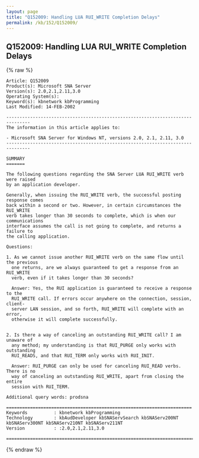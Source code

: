 ```yaml
---
layout: page
title: "Q152009: Handling LUA RUI_WRITE Completion Delays"
permalink: /kb/152/Q152009/
---
```


## Q152009: Handling LUA RUI_WRITE Completion Delays

{% raw %}

	Article: Q152009
	Product(s): Microsoft SNA Server
	Version(s): 2.0,2.1,2.11,3.0
	Operating System(s): 
	Keyword(s): kbnetwork kbProgramming
	Last Modified: 14-FEB-2002
	
	-------------------------------------------------------------------------------
	The information in this article applies to:
	
	- Microsoft SNA Server for Windows NT, versions 2.0, 2.1, 2.11, 3.0 
	-------------------------------------------------------------------------------
	
	SUMMARY
	=======
	
	The following questions regarding the SNA Server LUA RUI_WRITE verb were raised
	by an application developer.
	
	Generally, when issuing the RUI_WRITE verb, the successful posting response comes
	back within a second or two. However, in certain circumstances the RUI_WRITE
	verb takes longer than 30 seconds to complete, which is when our communications
	interface assumes the call is not going to complete, and returns a failure to
	the calling application.
	
	Questions:
	
	1. As we cannot issue another RUI_WRITE verb on the same flow until the previous
	  one returns, are we always guaranteed to get a response from an RUI_WRITE
	  verb, even if it takes longer than 30 seconds?
	
	  Answer: Yes, the RUI application is guaranteed to receive a response to the
	  RUI_WRITE call. If errors occur anywhere on the connection, session, client-
	  server LAN session, and so forth, RUI_WRITE will complete with an error,
	  otherwise it will complete successfully.
	
	
	2. Is there a way of canceling an outstanding RUI_WRITE call? I am unaware of
	  any method; my understanding is that RUI_PURGE only works with outstanding
	  RUI_READS, and that RUI_TERM only works with RUI_INIT.
	
	  Answer: RUI_PURGE can only be used for canceling RUI_READ verbs. There is no
	  way of canceling an outstanding RUI_WRITE, apart from closing the entire
	  session with RUI_TERM.
	
	Additional query words: prodsna
	
	======================================================================
	Keywords          : kbnetwork kbProgramming 
	Technology        : kbAudDeveloper kbSNAServSearch kbSNAServ200NT kbSNAServ300NT kbSNAServ210NT kbSNAServ211NT
	Version           : :2.0,2.1,2.11,3.0
	
	=============================================================================
	

{% endraw %}
